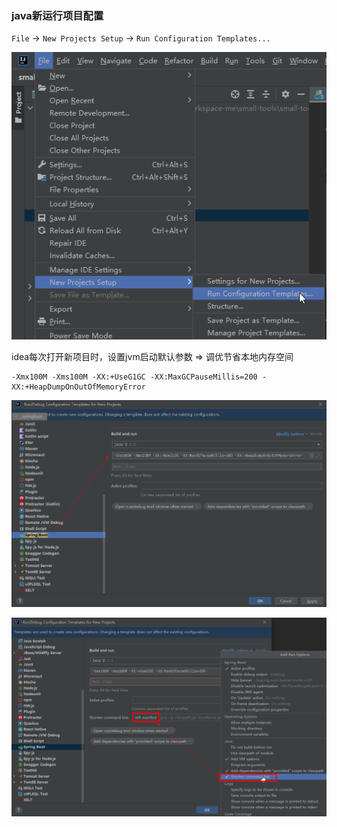 ### java新运行项目配置

`File` -> `New Projects Setup` -> `Run Configuration Templates...`

![idea-set-new-projects-run-configuration-templates.png](images/idea-set-new-projects-run-configuration-templates.png)

idea每次打开新项目时，设置jvm启动默认参数 => 调优节省本地内存空间

```
-Xmx100M -Xms100M -XX:+UseG1GC -XX:MaxGCPauseMillis=200 -XX:+HeapDumpOnOutOfMemoryError
```

![idea-set-new-projects-run-configuration-templates-springboot.png](images/idea-set-new-projects-run-configuration-templates-springboot.png)

![idea-set-new-projects-run-configuration-templates-springboot-jar.png](images/idea-set-new-projects-run-configuration-templates-springboot-jar.png)